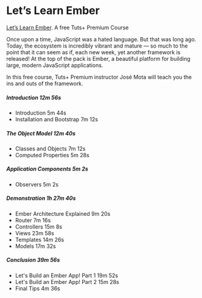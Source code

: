 Let’s Learn Ember
================

[Let’s Learn Ember](https://tutsplus.com/course/lets-learn-ember/). A free Tuts+ Premium Course

Once upon a time, JavaScript was a hated language. But that was long ago. Today, the ecosystem is incredibly vibrant and mature — so much to the point that it can seem as if, each new week, yet another framework is released! At the top of the pack is Ember, a beautiful platform for building large, modern JavaScript applications.

In this free course, Tuts+ Premium instructor José Mota will teach you the ins and outs of the framework.

##### Introduction	12m 56s
* Introduction  5m 44s
* Installation and Bootstrap  7m 12s
 
##### The Object Model  12m 40s
* Classes and Objects  7m 12s
* Computed Properties  5m 28s
 
##### Application Components  5m 2s
* Observers  5m 2s
 
##### Demonstration  1h 27m 40s
* Ember Architecture Explained  9m 20s
* Router  7m 16s
* Controllers  15m 8s
* Views  23m 58s
* Templates  14m 26s
* Models  17m 32s
 
##### Conclusion  39m 56s
* Let's Build an Ember App! Part 1  19m 52s
* Let's Build an Ember App! Part 2  15m 28s
* Final Tips  4m 36s
